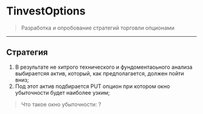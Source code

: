 # TinvestOptions
>Разработка и опробование стратегий торговли опционами
----
## Стратегия
1. В результате не хитрого технического и фундоментаоьного анализа выбираетсяя актив, который, как предполагается, должен пойти вниз;
2. Под этот актив подбирается PUT опцион при котором окно убыточности будет наиболее узким;
>Что такое окно убыточности: ?
